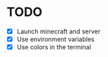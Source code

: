 # TODO

- [x] Launch minecraft and server
- [x] Use environment variables
- [x] Use colors in the terminal
